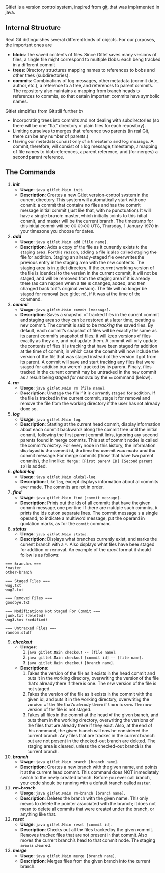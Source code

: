 Gitlet is a version control system, inspired from [git](https://git-scm.com/), that was implemented in java.
## Internal Structure
Real Git distinguishes several different kinds of objects. For our purposes, the important ones are

- **blobs**: The saved contents of files. Since Gitlet saves many versions of files, a single file might correspond to multiple blobs: each being tracked in a different commit.
- **trees**: Directory structures mapping names to references to blobs and other trees (subdirectories).
- **commits**: Combinations of log messages, other metadata (commit date, author, etc.), a reference to a tree, and references to parent commits. The repository also maintains a mapping from branch heads to references to commits, so that certain important commits have symbolic names. 

Gitlet simplifies from Git still further by

- Incorporating trees into commits and not dealing with subdirectories (so there will be one “flat” directory of plain files for each repository).
- Limiting ourselves to merges that reference two parents (in real Git, there can be any number of parents.)
- Having our metadata consist only of a timestamp and log message. A commit, therefore, will consist of a log message, timestamp, a mapping of file names to blob references, a parent reference, and (for merges) a second parent reference.

## The Commands
1. **_init_** 
	- **Usage**: `java gitlet.Main init`.
	- **Description**: Creates a new Gitlet version-control system in the current directory. This system will automatically start with one commit: a commit that contains no files and has the commit message initial commit (just like that, with no punctuation). It will have a single branch: master, which initially points to this initial commit, and master will be the current branch. The timestamp for this initial commit will be 00:00:00 UTC, Thursday, 1 January 1970 in your timezone you choose for dates.
2. **_add_**
	- **Usage**: `java gitlet.Main add [file name]`.
	- **Description**: Adds a copy of the file as it currently exists to the staging area. For this reason, adding a file is also called staging the file for addition. Staging an already-staged file overwrites the previous entry in the staging area with the new contents. The staging area is in .gitlet directory. If the current working version of the file is identical to the version in the current commit, it will not be staged, and will be removed from the staging area if it is already there (as can happen when a file is changed, added, and then changed back to it’s original version). The file will no longer be staged for removal (see gitlet `rm`), if it was at the time of the command.
3. **_commit_**
	- **Usage**: `java gitlet.Main commit [message]`.
	- **Description**: Saves a snapshot of tracked files in the current commit and staging area so they can be restored at a later time, creating a new commit. The commit is said to be _tracking_ the saved files. By default, each commit’s snapshot of files will be exactly the same as its parent commit’s snapshot of files; it will keep versions of files exactly as they are, and not update them. A commit will only update the contents of files it is tracking that have been staged for addition at the time of commit, in which case the commit will now include the version of the file that was staged instead of the version it got from its parent. A commit will save and start tracking any files that were staged for addition but weren’t tracked by its parent. Finally, files tracked in the current commit may be untracked in the new commit as a result being _staged for removal_ by the `rm` command (below).
4. **_rm_**
	- **Usage**: `java gitlet.Main rm [file name]`.
	- **Description**: Unstage the file if it is currently staged for addition. If the file is tracked in the current commit, stage it for removal and remove the file from the working directory if the user has not already done so.
5. **_log_**
	- **Usage**: `java gitlet.Main log`.
	- **Description**: Starting at the current head commit, display information about each commit backwards along the commit tree until the initial commit, following the first parent commit links, ignoring any second parents found in merge commits. This set of commit nodes is called the commit’s _history_. For every node in this history, the information displayed is the commit id, the time the commit was made, and the commit message. For merge commits (those that have two parent commits), the line like: `Merge: [First parent ID] [Second parent ID]` is added.
6. **_global-log_**
	- **Usage**: `java gitlet.Main global-log`.
	- **Description**: Like `log`, except displays information about all commits ever made. The commits are not in order.
7. **_find_**
	- **Usage**: `java gitlet.Main find [commit message]`.
	- **Description**: Prints out the ids of all commits that have the given commit message, one per line. If there are multiple such commits, it prints the ids out on separate lines. The commit message is a single operand; to indicate a multiword message, put the operand in quotation marks, as for the `commit` command.
8. **_status_**
	- **Usage**: `java gitlet.Main status`.
	- **Description**: Displays what branches currently exist, and marks the current branch with a `*`. Also displays what files have been staged for addition or removal. An example of the _exact_ format it should follow is as follows:
```
=== Branches ===
*master
other-branch
  
=== Staged Files ===
wug.txt
wug2.txt
  
=== Removed Files ===
goodbye.txt
  
=== Modifications Not Staged For Commit ===
junk.txt (deleted)
wug3.txt (modified)
  
=== Untracked Files ===
random.stuff
```

9. **_checkout_**
	- **Usages**:
		1. `java gitlet.Main checkout -- [file name]`.
        2. `java gitlet.Main checkout [commit id] -- [file name]`.
        3. `java gitlet.Main checkout [branch name]`.
    - **Descriptions**:
	    1. Takes the version of the file as it exists in the head commit and puts it in the working directory, overwriting the version of the file that’s already there if there is one. The new version of the file is not staged.
	    2. Takes the version of the file as it exists in the commit with the given id, and puts it in the working directory, overwriting the version of the file that’s already there if there is one. The new version of the file is not staged.
	    3. Takes all files in the commit at the head of the given branch, and puts them in the working directory, overwriting the versions of the files that are already there if they exist. Also, at the end of this command, the given branch will now be considered the current branch. Any files that are tracked in the current branch but are not present in the checked-out branch are deleted. The staging area is cleared, unless the checked-out branch is the current branch.
10. **_branch_**
	- **Usage**: `java gitlet.Main branch [branch name]`. 
	- **Description**: Creates a new branch with the given name, and points it at the current head commit. This command does NOT immediately switch to the newly created branch. Before you ever call branch, your code should be running with a default branch called `master`.
11. **_rm-branch_**
	- **Usage**: `java gitlet.Main rm-branch [branch name]`.
	- **Description**: Deletes the branch with the given name. This only means to delete the pointer associated with the branch; it does not mean to delete all commits that were created under the branch, or anything like that.
12. **_reset_**
	- **Usage**: `java gitlet.Main reset [commit id]`.
	- **Description**: Checks out all the files tracked by the given commit. Removes tracked files that are not present in that commit. Also moves the current branch’s head to that commit node. The staging area is cleared.
13. **_merge_**
	- **Usage**: `java gitlet.Main merge [branch name]`.
	- **Description**: Merges files from the given branch into the current branch.

